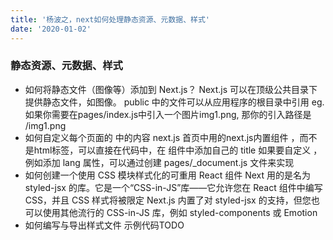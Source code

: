 ```yaml
---
title: '杨波之，next如何处理静态资源、元数据、样式'
date: '2020-01-02'
---
```


### 静态资源、元数据、样式 
- 如何将静态文件（图像等）添加到 Next.js？
Next.js 可以在顶级公共目录下提供静态文件，如图像。 public 中的文件可以从应用程序的根目录中引用
eg. 如果你需要在pages/index.js中引入一个图片img1.png, 那你的引入路径是 /img1.png
- 如何自定义每个页面的 <head> 中的内容
next.js 首页中用的next.js内置组件 <Head>，而不是html标签<head>，可以直接在代码中，在<Head>  组件中添加自己的 title 
如果要自定义 <html>，例如添加 lang 属性，可以通过创建 pages/_document.js 文件来实现
- 如何创建一个使用 CSS 模块样式化的可重用 React 组件
Next 用的是名为 styled-jsx 的库。它是一个“CSS-in-JS”库——它允许您在 React 组件中编写 CSS，并且 CSS 样式将被限定
Next.js 内置了对 styled-jsx 的支持，但您也可以使用其他流行的 CSS-in-JS 库，例如 styled-components 或 Emotion
- 如何编写与导出样式文件
示例代码TODO